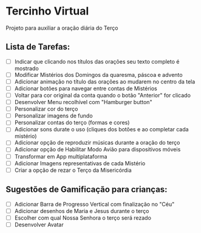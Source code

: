 # Tercinho Virtual

Projeto para auxiliar a oração diária do Terço

## Lista de Tarefas:

* [ ] Indicar que clicando nos títulos das orações seu texto completo é mostrado
* [ ] Modificar Mistérios dos Domingos da quaresma, páscoa e advento
* [ ] Adicionar animação no título das orações ao mudarem no centro da tela
* [ ] Adicionar botões para navegar entre contas de Mistérios
* [ ] Voltar para cor original da conta quando o botão "Anterior" for clicado
* [ ] Desenvolver Menu recolhível com "Hamburger button"
* [ ] Personalizar cor do terço
* [ ] Personalizar imagens de fundo
* [ ] Personalizar contas do terço (formas e cores)
* [ ] Adicionar sons durate o uso (cliques dos botões e ao completar cada mistério)
* [ ] Adicionar opção de reproduzir músicas durante a oração do terço
* [ ] Adicionar opção de Habilitar Modo Avião para dispositivos móveis
* [ ] Transformar em App multiplataforma
* [ ] Adicionar Imagens representativas de cada Mistério
* [ ] Criar a opção de rezar o Terço da Misericórdia

## Sugestões de Gamificação para crianças:

* [ ] Adicionar Barra de Progresso Vertical com finalização no "Céu"
* [ ] Adicionar desenhos de Maria e Jesus durante o terço
* [ ] Escolher com qual Nossa Senhora o terço será rezado
* [ ] Desenvolver Avatar